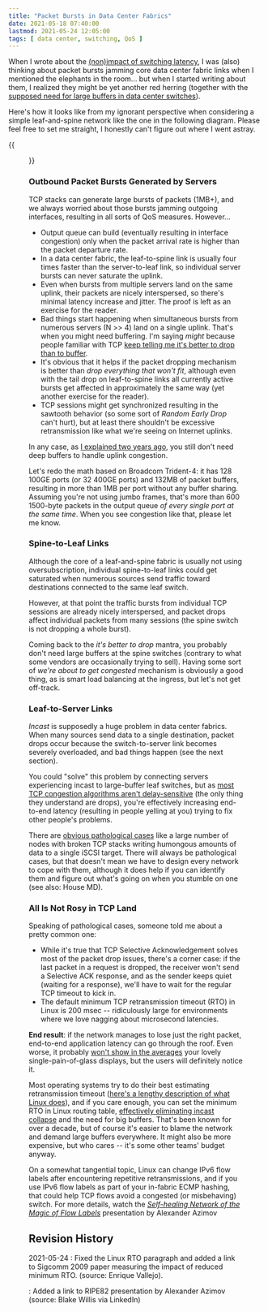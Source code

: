 ```yaml
---
title: "Packet Bursts in Data Center Fabrics"
date: 2021-05-18 07:40:00
lastmod: 2021-05-24 12:05:00
tags: [ data center, switching, QoS ]
---
```

When I wrote about the [(non)impact of switching latency](/2021/04/switching-latency-relevant/), I was (also) thinking about packet bursts jamming core data center fabric links when I mentioned the elephants in the room... but when I started writing about them, I realized they might be yet another red herring (together with the [supposed need for large buffers in data center switches](/2019/06/switch-buffer-sizes-and-fermi-estimates/)).

Here's how it looks like from my ignorant perspective when considering a simple leaf-and-spine network like the one in the following diagram. Please feel free to set me straight, I honestly can't figure out where I went astray.
<!--more-->
{{<figure src="/2021/05/packet-bursts.png" caption="Simple leaf-and-spine network">}}

### Outbound Packet Bursts Generated by Servers

TCP stacks can generate large bursts of packets (1MB+), and we always worried about those bursts jamming outgoing interfaces, resulting in all sorts of QoS measures. However...

* Output queue can build (eventually resulting in interface congestion) only when the packet arrival rate is higher than the packet departure rate.
* In a data center fabric, the leaf-to-spine link is usually four times faster than the server-to-leaf link, so individual server bursts can never saturate the uplink.
* Even when bursts from multiple servers land on the same uplink, their packets are nicely interspersed, so there's minimal latency increase and jitter. The proof is left as an exercise for the reader.
* Bad things start happening when simultaneous bursts from numerous servers (N >> 4) land on a single uplink. That's when you might need buffering. I'm saying *might* because people familiar with TCP [keep telling me it's better to drop than to buffer](/2019/06/do-packet-drops-matter-for-tcp/).
* It's obvious that it helps if the packet dropping mechanism is better than *drop everything that won't fit*, although even with the tail drop on leaf-to-spine links all currently active bursts get affected in approximately the same way (yet another exercise for the reader).
* TCP sessions might get synchronized resulting in the sawtooth behavior (so some sort of *Random Early Drop* can't hurt), but at least there shouldn't be excessive retransmission like what we're seeing on Internet uplinks.

In any case, as [I explained two years ago](/2019/06/switch-buffer-sizes-and-fermi-estimates/), you still don't need deep buffers to handle uplink congestion. 

Let's redo the math based on Broadcom Trident-4: it has 128 100GE ports (or 32 400GE ports) and 132MB of packet buffers, resulting in more than 1MB per port without any buffer sharing. Assuming you're not using jumbo frames, that's more than 600 1500-byte packets in the output queue *of every single port at the same time*. When you see congestion like that, please let me know.

### Spine-to-Leaf Links

Although the core of a leaf-and-spine fabric is usually not using oversubscription, individual spine-to-leaf links could get saturated when numerous sources send traffic toward destinations connected to the same leaf switch.

However, at that point the traffic bursts from individual TCP sessions are already nicely interspersed, and packet drops affect individual packets from many sessions (the spine switch is not dropping a whole burst).

Coming back to the *it's better to drop* mantra, you probably don't need large buffers at the spine switches (contrary to what some vendors are occasionally trying to sell). Having some sort of *we're about to get congested* mechanism is obviously a good thing, as is smart load balancing at the ingress, but let's not get off-track.

### Leaf-to-Server Links

*Incast* is supposedly a huge problem in data center fabrics. When many sources send data to a single destination, packet drops occur because the switch-to-server link becomes severely overloaded, and bad things happen (see the next section).

You could "solve" this problem by connecting servers experiencing incast to large-buffer leaf switches, but as [most TCP congestion algorithms aren't delay-sensitive](/2017/01/to-drop-or-to-delay-thats-question-on/) (the only thing they understand are drops), you're effectively increasing end-to-end latency (resulting in people yelling at you) trying to fix other people's problems.

There are [obvious pathological cases](/2019/06/do-packet-drops-matter-for-tcp/#c5449698275033265922) like a large number of nodes with broken TCP stacks writing humongous amounts of data to a single iSCSI target. There will always be pathological cases, but that doesn't mean we have to design every network to cope with them, although it does help if you can identify them and figure out what's going on when you stumble on one (see also: House MD).

### All Is Not Rosy in TCP Land

Speaking of pathological cases, someone told me about a pretty common one:

* While it's true that TCP Selective Acknowledgement solves most of the packet drop issues, there's a corner case: if the last packet in a request is dropped, the receiver won't send a Selective ACK response, and as the sender keeps quiet (waiting for a response), we'll have to wait for the regular TCP timeout to kick in.
* The default minimum TCP retransmission timeout (RTO) in Linux is 200 msec -- ridiculously large for environments where we love nagging about microsecond latencies. 

**End result**: if the network manages to lose just the right packet, end-to-end application latency can go through the roof. Even worse, it probably [won't show in the averages](/2020/08/measuring-latency/) your lovely single-pain-of-glass displays, but the users will definitely notice it.

Most operating systems try to do their best estimating retransmission timeout ([here's a lengthy description of what Linux does](http://sgros.blogspot.com/2012/02/calculating-tcp-rto.html)), and if you care enough, you can set the minimum RTO in Linux routing table, [effectively eliminating incast collapse](https://www.cs.cmu.edu/~dga/papers/incast-sigcomm2009.pdf) and the need for big buffers. That's been known for over a decade, but of course it's easier to blame the network and demand large buffers everywhere. It might also be more expensive, but who cares -- it's some other teams' budget anyway.

On a somewhat tangential topic, Linux can change IPv6 flow labels after encountering repetitive retransmissions, and if you use IPv6 flow labels as part of your in-fabric ECMP hashing, that could help TCP flows avoid a congested (or misbehaving) switch. For more details, watch the *[Self-healing Network of the Magic of Flow Labels](https://ripe82.ripe.net/archives/video/527)* presentation by Alexander Azimov

## Revision History

2021-05-24
: Fixed the Linux RTO paragraph and added a link to Sigcomm 2009 paper measuring the impact of reduced minimum RTO. (source: Enrique Vallejo).

: Added a link to RIPE82 presentation by Alexander Azimov (source: Blake Willis via LinkedIn)
